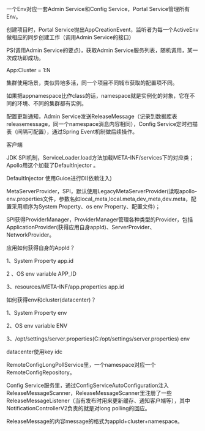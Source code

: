一个Env对应一套Admin Service和Config Service，Portal Service管理所有Env。

创建项目时，Portal Service抛出AppCreationEvent，监听者为每一个ActiveEnv做相应的同步创建工作（调用Admin Service的接口）

PS(调用Admin Service的要点)，获取Admin Service服务列表，随机调用，某一次成功即成功。



App:Cluster = 1:N

集群使用场景，类似异地多活，同一个项目不同城市获取的配置项不同。

如果把appnamespace比作class的话，namespace就是实例化的对象，它在不同的环境、不同的集群都有实例。



配置更新通知，Admin Service发送ReleaseMessage（记录到数据库表releasemessage，同一个namespace消息内容相同），Config Service定时扫描表（间隔可配置），通过Spring Event机制做后续操作。





客户端

JDK SPI机制，ServiceLoader.load方法加载META-INF/services下的对应类；Apollo用这个加载了DefaultInjector 。

DefaultInjector 使用Guice进行DI(依赖注入)



MetaServerProvider，SPI，默认使用LegacyMetaServerProvider(读取apollo-env.properties文件，参数名如local_meta,local.meta,dev_meta,dev.meta，配置采用顺序为System Property、os env Property、配置文件)；

SPI获得ProviderManager，ProviderManager管理各种类型的Provider，包括ApplicationProvider(获得应用自身appId)、ServerProvider、NetworkProvider。

应用如何获得自身的AppId？

1、System Property  app.id

2 、OS env variable  APP_ID

3、resources/META-INF/app.properties app.id

如何获得env和cluster(datacenter)？

1、System Property env

2、OS env variable ENV

3、/opt/settings/server.properties(C:/opt/settings/server.properties)   env

datacenter使用key  idc



RemoteConfigLongPollService里，一个namespace对应一个RemoteConfigRepository。



Config Service服务里，通过ConfigServiceAutoConfiguration注入ReleaseMessageScanner，ReleaseMessageScanner里注册了一些ReleaseMessageListener（当有发布时用来更新缓存、通知客户端等），其中NotificationControllerV2负责的就是对long polling的回应。

ReleaseMessage的内容message的格式为appId+cluster+namespace。